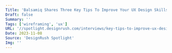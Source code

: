 ```yaml
---
Title: 'Balsamiq Shares Three Key Tips To Improve Your UX Design Skills'
Draft: false
Summary: ''
Tags: ['wireframing', 'ux']
URL: '//spotlight.designrush.com/interviews/key-tips-to-improve-ux-design-skills-with-balsamiq'
Date: 2023-11-08
Source: 'DesignRush Spotlight'
Img: ''
---
```

